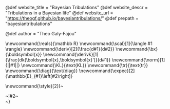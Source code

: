 <!-----------------------------------------------------
Add here global page variables to use throughout your
website.
The website_* must be defined for the RSS to work
------------------------------------------------------->
@def website_title = "Bayesian Tribulations"
@def website_descr = "Tribulations in a Bayesian life"
@def website_url   = "https://theogf.github.io/bayesiantribulations/"
@def prepath = "bayesiantribulations"

@def author = "Theo Galy-Fajou"

<!-----------------------------------------------------
Add here global latex commands to use throughout your
pages. It can be math commands but does not need to be.
For instance:
------------------------------------------------------->
\newcommand{\reals}{\mathbb R}
\newcommand{\scal}[1]{\langle #1 \rangle}
\newcommand{\deriv}[2]{\frac{d#1}{d#2}}
\newcommand{\bx}{\boldsymbol{x}}
\newcommand{\derivk}[1]{\frac{dk(\boldsymbol{x},\boldsymbol{x}')}{d#1}}
\newcommand{\norm}[1]{||#1||}
\newcommand{\KL}{\text{KL}}
\newcommand{\tr}{\text{tr}}
\newcommand{\diag}{\text{diag}}
\newcommand{\expec}[2]{\mathbb{E}_{#1}\left[#2\right]}


<!-- Put a box around something and pass some css styling to the box
(useful for images for instance) e.g. :
\style{width:80%;}{![](path/to/img.png)} -->
\newcommand{\style}[2]{~~~<div style="!#1;margin-left:auto;margin-right:auto;">~~~!#2~~~</div>~~~}
